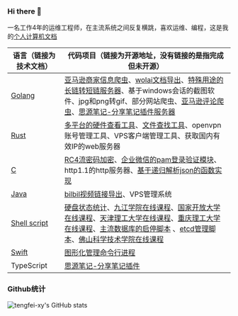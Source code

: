 ### Hi there 👋

一名工作4年的运维工程师，在主流系统之间反复横跳，喜欢运维、编程，这是我的[个人计算机文档](https://www.wolai.com/tengfei-xy/acLQ73ZSwSvmYoXV8B64uz)

| 语言（链接为技术文档）                                       | 代码项目（链接为开源地址，没有链接的是指完成但未开源）       |
| ------------------------------------------------------------ | ------------------------------------------------------------ |
| [Golang](https://www.wolai.com/tengfei-xy/bjUcRE7tSsscWqpszDvbxx) | [亚马逊商家信息爬虫](https://github.com/tengfei-xy/amazon-crawler)、[wolai文档导出](https://github.com/tengfei-xy/wolai)、[特殊用途的长链转短链服务器](https://github.com/tengfei-xy/l2s)、基于windows会话的截图软件、jpg和png转gif、部分网站爬虫、[亚马逊评论爬虫](https://github.com/tengfei-xy/amazon-product-review)、[思源笔记-分享笔记插件服务器](https://github.com/tengfei-xy/siyuan-plugin-share-system-engine) |
| [Rust](https://www.wolai.com/tengfei-xy/mFoUc8fGoyC5ye39mzQL8u) | [多平台的硬件查看工具](https://github.com/tengfei-xy/view-hardware)、[文件查找工具](https://github.com/tengfei-xy/ff)、openvpn账号管理工具、VPS客户端管理工具、获取国内有效IP的web服务器 |
| [C](https://www.wolai.com/tengfei-xy/u71euoz6Kom77Cvq8jxXD1) | [RC4流密码加密](https://github.com/tengfei-xy/RC4-for-c)、[企业微信的pam登录验证模块](https://github.com/tengfei-xy/pam_wxwork)、http1.1的http服务器、[基于递归解析json的函数实现](https://www.wolai.com/tengfei-xy/7T9RVik1UrBvbs76bCeV8H) |
| [Java](https://www.wolai.com/tengfei-xy/w8hCZgfZpt4ngV4K3byyZe) | [bilbil视频链接导出](https://github.com/tengfei-xy/bilbilVideoExport)、VPS管理系统 |
| [Shell script](https://www.wolai.com/tengfei-xy/au4aJoag7ZPMiUbCU3nfQG) | [硬盘状态统计](https://github.com/tengfei-xy/diskstats)、[九江学院在线课程](https://github.com/tengfei-xy/JiuJiangOnlineCourse)、[国家开放大学在线课程](https://github.com/tengfei-xy/GJKFOnlieCourse)、[天津理工大学在线课程](https://github.com/tengfei-xy/TJLGOnlineCourse)、[重庆理工大学在线课程](https://github.com/tengfei-xy/CQLGOnlineCourse)、[主流数据库的启停脚本](https://github.com/tengfei-xy/dbshell) 、[etcd管理脚本](https://github.com/tengfei-xy/etcd_manage)、[佛山科学技术学院在线课程](https://github.com/tengfei-xy/FoShanOnlieCourse)|
| [Swift](https://www.wolai.com/tengfei-xy/eKGeTBSUsD9uTzxdEJU1xV) | [图形化管理命令行进程](https://github.com/tengfei-xy/ivisor) |
| TypeScript                                                   | [思源笔记-分享笔记插件](https://github.com/tengfei-xy/siyuan-plugin-share-system) |

### Github统计
![tengfei-xy's GitHub stats](https://github-readme-stats.vercel.app/api?username=tengfei-xy&show_icons=true&theme=transparent)
